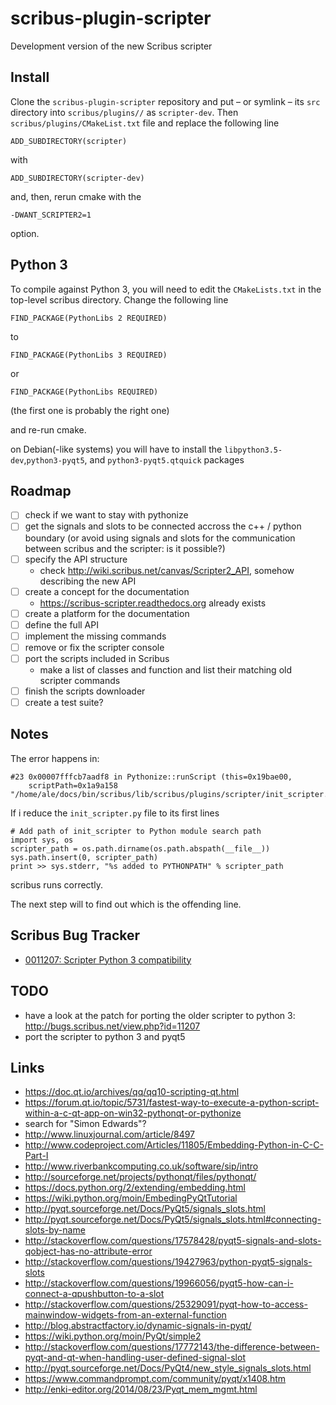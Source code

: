 # scribus-plugin-scripter

Development version of the new Scribus scripter 

## Install

Clone the `scribus-plugin-scripter` repository and put – or symlink – its `src` directory into `scribus/plugins//` as `scripter-dev`. Then `scribus/plugins/CMakeList.txt` file and replace the following line

    ADD_SUBDIRECTORY(scripter)

with

    ADD_SUBDIRECTORY(scripter-dev)

and, then, rerun cmake with the 

    -DWANT_SCRIPTER2=1 

option.

## Python 3

To compile against Python 3, you will need to edit the `CMakeLists.txt` in the top-level scribus directory. Change the following line

    FIND_PACKAGE(PythonLibs 2 REQUIRED)

to

    FIND_PACKAGE(PythonLibs 3 REQUIRED)

or

    FIND_PACKAGE(PythonLibs REQUIRED)


(the first one is probably the right one)

and re-run cmake.

on Debian(-like systems) you will have to install the `libpython3.5-dev`,`python3-pyqt5`, and `python3-pyqt5.qtquick`  packages

## Roadmap

- [ ] check if we want to stay with pythonize
- [ ] get the signals and slots to be connected accross the c++ / python boundary (or avoid using signals and slots for the communication between scribus and the scripter: is it possible?)
- [ ] specify the API structure
  - check http://wiki.scribus.net/canvas/Scripter2_API, somehow describing the new API
- [ ] create a concept for the documentation
  - https://scribus-scripter.readthedocs.org already exists
- [ ] create a platform for the documentation
- [ ] define the full API
- [ ] implement the missing commands
- [ ] remove or fix the scripter console
- [ ] port the scripts included in Scribus
  - make a list of classes and function and list their matching old scripter commands
- [ ] finish the scripts downloader
- [ ] create a test suite?

## Notes

The error happens in:

    #23 0x00007fffcb7aadf8 in Pythonize::runScript (this=0x19bae00, 
        scriptPath=0x1a9a158 "/home/ale/docs/bin/scribus/lib/scribus/plugins/scripter/init_scripter.py")

If i reduce the `init_scripter.py` file to its first lines

    # Add path of init_scripter to Python module search path
    import sys, os
    scripter_path = os.path.dirname(os.path.abspath(__file__))
    sys.path.insert(0, scripter_path)
    print >> sys.stderr, "%s added to PYTHONPATH" % scripter_path

scribus runs correctly.

The next step will to find out which is the offending line.

## Scribus Bug Tracker

- [0011207: Scripter Python 3 compatibility](http://bugs.scribus.net/view.php?id=11207)

## TODO

- have a look at the patch for porting the older scripter to python 3: http://bugs.scribus.net/view.php?id=11207
- port the scripter to python 3 and pyqt5

## Links

- https://doc.qt.io/archives/qq/qq10-scripting-qt.html
- https://forum.qt.io/topic/5731/fastest-way-to-execute-a-python-script-within-a-c-qt-app-on-win32-pythonqt-or-pythonize
- search for "Simon Edwards"?
- http://www.linuxjournal.com/article/8497
- http://www.codeproject.com/Articles/11805/Embedding-Python-in-C-C-Part-I
- http://www.riverbankcomputing.co.uk/software/sip/intro
- http://sourceforge.net/projects/pythonqt/files/pythonqt/
- https://docs.python.org/2/extending/embedding.html
- https://wiki.python.org/moin/EmbedingPyQtTutorial
- http://pyqt.sourceforge.net/Docs/PyQt5/signals_slots.html
- http://pyqt.sourceforge.net/Docs/PyQt5/signals_slots.html#connecting-slots-by-name
- http://stackoverflow.com/questions/17578428/pyqt5-signals-and-slots-qobject-has-no-attribute-error
- http://stackoverflow.com/questions/19427963/python-pyqt5-signals-slots
- http://stackoverflow.com/questions/19966056/pyqt5-how-can-i-connect-a-qpushbutton-to-a-slot
- http://stackoverflow.com/questions/25329091/pyqt-how-to-access-mainwindow-widgets-from-an-external-function
- http://blog.abstractfactory.io/dynamic-signals-in-pyqt/
- https://wiki.python.org/moin/PyQt/simple2
- http://stackoverflow.com/questions/17772143/the-difference-between-pyqt-and-qt-when-handling-user-defined-signal-slot
- http://pyqt.sourceforge.net/Docs/PyQt4/new_style_signals_slots.html
- https://www.commandprompt.com/community/pyqt/x1408.htm
- http://enki-editor.org/2014/08/23/Pyqt_mem_mgmt.html

